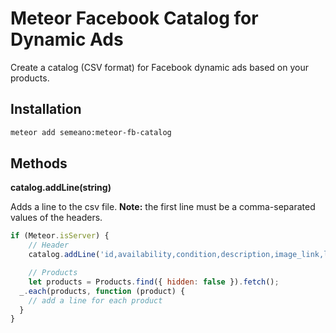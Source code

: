 Meteor Facebook Catalog for Dynamic Ads
=========================

Create a catalog (CSV format) for Facebook dynamic ads based on your products.

Installation  
------------

``` sh
meteor add semeano:meteor-fb-catalog
```

Methods
-------

**catalog.addLine(string)**

Adds a line to the csv file.
**Note:** the first line must be a comma-separated values of the headers.

```javascript
if (Meteor.isServer) {
	// Header
	catalog.addLine('id,availability,condition,description,image_link,link,title,price,brand');

	// Products
	let products = Products.find({ hidden: false }).fetch();
  _.each(products, function (product) {
  	// add a line for each product
  }
}
```
